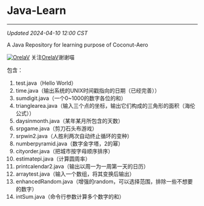 # Java-Learn

------------------------------------------------------------------------

_Updated 2024-04-10 12:00 CST_

A Java Repository for learning purpose of Coconut-Aero

[![OrelaV](https://i2.hdslb.com/bfs/face/d812a48f1ca84d4f60a112dc31ba65546a787a76.jpg@240w_240h_1c_1s_!web-avatar-space-header.avif "@OrelaV")](https://space.bilibili.com/1790772607)
关注[OrelaV](https://space.bilibili.com/3546375738361934)谢谢喵

包含：
1. test.java（Hello World）       
2. time.java（输出系统的UNIX时间戳指向的日期（已经完善））
3. sumdigit.java（一个0~1000的数字各位的和）
4. trianglearea.java（输入三个点的坐标，输出它们构成的三角形的面积（海伦公式））
5. daysinmonth.java（某年某月所包含的天数）
6. srpgame.java（剪刀石头布游戏）
7. srpwin2.java（人胜利两次自动终止循环的变种）
8. numberpyramid.java（数字金字塔，2的幂）
9. cityorder.java（把城市按字母顺序排序）
10. estimatepi.java（计算圆周率）
11. printcalendar2.java（输出以周一为一周第一天的日历）
12. arraytest.java（输入一个数组，将其变换后输出）
13. enhancedRandom.java（增强的random，可以选择范围，排除一些不想要的数字）
14. intSum.java（命令行参数计算多个数字的和）
